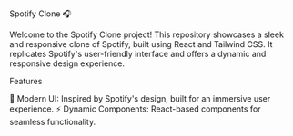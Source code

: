 Spotify Clone 🎧

Welcome to the Spotify Clone project! This repository showcases a sleek and responsive clone of Spotify, built using React and Tailwind CSS. It replicates Spotify's user-friendly interface and offers a dynamic and responsive design experience.

Features

🎨 Modern UI: Inspired by Spotify's design, built for an immersive user experience.
⚡ Dynamic Components: React-based components for seamless functionality.





